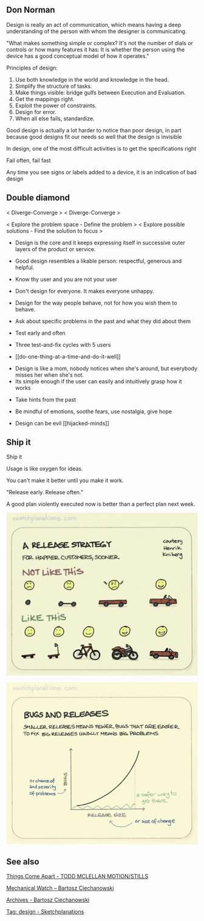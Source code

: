 ---
---


## Don Norman 

Design is really an act of communication, which means having a deep understanding of the person with whom the designer is communicating.

"What makes something simple or complex? It's not the number of dials or controls or how many features it has: It is whether the person using the device has a good conceptual model of how it operates."

Principles of design:
1. Use both knowledge in the world and knowledge in the head.
2. Simplify the structure of tasks.
3. Make things visible: bridge gulfs between Execution and Evaluation.
4. Get the mappings right.
5. Exploit the power of constraints.
6. Design for error.
7. When all else fails, standardize.

Good design is actually a lot harder to notice than poor design, in part because good designs fit our needs so well that the design is invisible

In design, one of the most difficult activities is to get the specifications right

Fail often, fail fast

Any time you see signs or labels added to a device, it is an indication of bad design


## Double diamond 

< Diverge-Converge > < Diverge-Converge >

< Explore the problem space - Define the problem > < Explore possible solutions - Find the solution to focus  > 


- Design is the core and it keeps expressing itself in successive outer layers of the product or service.
- Good design resembles a likable person: respectful, generous and helpful.

- Know thy user and you are not your user
- Don't design for everyone. It makes everyone unhappy.

- Design for the way people behave, not for how you wish them to behave.
- Ask about specific problems in the past and what they did about them
- Test early and often
- Three test-and-fix cycles with 5 users

* [[do-one-thing-at-a-time-and-do-it-well]]

- Design is like a mom, nobody notices when she's around, but everybody misses her when she's not.
- Its simple enough if the user can easily and intuitively grasp how it works

* Take hints from the past

* Be mindful of emotions, soothe fears, use nostalgia, give hope
* Design can be evil [[hijacked-minds]]


## Ship it 

Ship it

Usage is like oxygen for ideas.

You can't make it better until you make it work.

"Release early. Release often.”

A good plan violently executed now is better than a perfect plan next week.

![](/assets/static/img/release-strategy.jpeg)

![](/assets/static/img/bugs-vs-release-size.jpeg)


## See also 

[Things Come Apart - TODD MCLELLAN MOTION/STILLS](https://www.toddmclellan.com/thingscomeapart)

[Mechanical Watch – Bartosz Ciechanowski](https://ciechanow.ski/mechanical-watch/)

[Archives - Bartosz Ciechanowski](https://ciechanow.ski/archives/)

[Tag: design - Sketchplanations](https://sketchplanations.com/tags/design)
